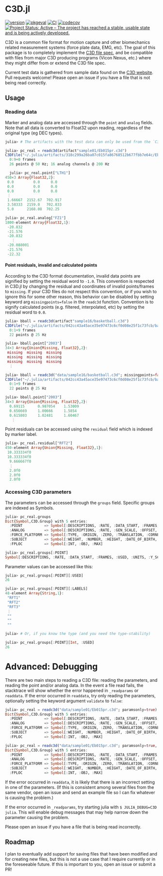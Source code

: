 # C3D.jl

[![version](https://juliahub.com/docs/C3D/version.svg)](https://juliahub.com/ui/Packages/C3D/Y0cAa)
[![pkgeval](https://juliahub.com/docs/C3D/pkgeval.svg)](https://juliahub.com/ui/Packages/C3D/Y0cAa)
[![CI](https://github.com/halleysfifthinc/C3D.jl/actions/workflows/CI.yml/badge.svg)](https://github.com/halleysfifthinc/C3D.jl/actions/workflows/CI.yml)
[![codecov](https://codecov.io/gh/halleysfifthinc/C3D.jl/branch/master/graph/badge.svg)](https://codecov.io/gh/halleysfifthinc/C3D.jl)
[![Project Status: Active – The project has reached a stable, usable state and is being actively developed.](https://www.repostatus.org/badges/latest/active.svg)](https://www.repostatus.org/#active)

C3D is a common file format for motion capture and other biomechanics related measurement systems (force plate data, EMG, etc). The goal of this package is to completely implement the [C3D file spec](https://www.c3d.org), and be compatible with files from major C3D producing programs (Vicon Nexus, etc.) where they might differ from or extend the C3D file spec.

Current test data is gathered from sample data found on the [C3D website](https://www.c3d.org/sampledata.html).
Pull requests welcome! Please open an issue if you have a file that is not being read correctly.

## Usage

### Reading data

Marker and analog data are accessed through the `point` and `analog` fields. Note that all data is converted to Float32 upon reading, regardless of the original type (eg DEC types).

```julia
julia> # The artifacts with the test data can only be used from the `C3D.jl` directory when `LazyArtifacts` has been loaded

julia> pc_real = readc3d(artifact"sample01/Eb015pr.c3d")
C3DFile("~/.julia/artifacts/318c299a26ba07c015fa86768512b677fbb7e64c/Eb015pr.c3d")
  0:9+0 frames
  26 points @ 50 Hz; 16 analog channels @ 200 Hz

  julia> pc_real.point["LTH1"]
450×3 Array{Float32,2}:
 0.0         0.0     0.0
 0.0         0.0     0.0
 0.0         0.0     0.0
 ⋮
 1.66667  2152.67  702.917
 3.58333  2159.0   702.833
 5.0      2168.08  702.25

julia> pc_real.analog["FZ1"]
1800-element Array{Float32,1}:
 -20.832
 -21.576
 -20.832
   ⋮
 -20.088001
 -21.576
 -22.32
```

#### Point residuals, invalid and calculated points

According to the C3D format documentation, invalid data points are signified by setting the residual word to `-1.0`. This convention is respected in C3D.jl by changing the residual and coordinates of invalid points/frames to `missing`. If your C3D files do not respect this convention, or if you wish to ignore this for some other reason, this behavior can be disabled by setting keyword arg `missingpoints=false` in the `readc3d` function. Convention is to signify calculated points (e.g. filtered, interpolated, etc) by setting the residual word to `0.0`.

```julia
julia> bball = readc3d(artifact"sample16/basketball.c3d")
C3DFile("~/.julia/artifacts/042cc43a45ace35e97473c6cf0d08e25f1c73fcb/basketball.c3d")
  0:1+9 frames
  22 points @ 25 Hz

julia> bball.point["2003"]
34×3 Array{Union{Missing, Float32},2}:
 missing  missing  missing
 missing  missing  missing
 missing  missing  missing
  ⋮

julia> bball = readc3d("data/sample16/basketball.c3d"; missingpoints=false)
C3DFile("~/.julia/artifacts/042cc43a45ace35e97473c6cf0d08e25f1c73fcb/basketball.c3d")
  0:1+9 frames
  22 points @ 25 Hz

julia> bball.point["2003"]
34×3 Array{Union{Missing, Float32},2}:
  0.69115      0.987054    1.53009
  0.656669     1.00666     1.5854
  0.615803     1.02481     1.60467
   ⋮
```

Point residuals can be accessed using the `residual` field which is indexed by marker label.

```julia
julia> pc_real.residual["RFT2"]
450-element Array{Union{Missing, Float32},1}:
 10.333334f0
 10.333334f0
  9.666667f0
  ⋮
  2.0f0
  2.0f0
  2.0f0
```

### Accessing C3D parameters

The parameters can be accessed through the `groups` field. Specific groups are indexed as Symbols.

```julia
julia> pc_real.groups
Dict{Symbol,C3D.Group} with 5 entries:
  :POINT          => Symbol[:DESCRIPTIONS, :RATE, :DATA_START, :FRAMES, :USED, :UNITS, :Y_SCREEN, :LABELS, :X_SCREEN, :SCALE]
  :ANALOG         => Symbol[:DESCRIPTIONS, :RATE, :GEN_SCALE, :OFFSET, :USED, :UNITS, :LABELS, :SCALE]
  :FORCE_PLATFORM => Symbol[:TYPE, :ORIGIN, :ZERO, :TRANSLATION, :CORNERS, :USED, :ROTATION, :CHANNEL]
  :SUBJECT        => Symbol[:WEIGHT, :NUMBER, :HEIGHT, :DATE_OF_BIRTH, :GENDER, :PROJECT, :TARGET_RADIUS, :NAME]
  :FPLOC          => Symbol[:INT, :OBJ, :MAX]

julia> pc_real.groups[:POINT]
Symbol[:DESCRIPTIONS, :RATE, :DATA_START, :FRAMES, :USED, :UNITS, :Y_SCREEN, :LABELS, :X_SCREEN, :SCALE]
```

Parameter values can be accessed like this:

```julia
julia> pc_real.groups[:POINT][:USED]
26

julia> pc_real.groups[:POINT][:LABELS]
48-element Array{String,1}:
 "RFT1"
 "RFT2"
 "RFT3"
 ⋮
 ""
 ""
 ""

julia> # Or, if you know the type (and you need the type-stability)

julia> pc_real.groups[:POINT][Int, :USED]
26

```

# Advanced: Debugging

There are two main steps to reading a C3D file: reading the parameters, and reading the point and/or analog data. In the event a file read fails, the stacktrace will show whether the error happened in `_readparams` or `readdata`. If the error occurred in `readdata`, try only reading the parameters, optionally setting the keyword argument `validate` to `false`:

```julia
julia> pc_real = readc3d("data/sample01/Eb015pr.c3d"; paramsonly=true)
Dict{Symbol,C3D.Group} with 5 entries:
  :POINT          => Symbol[:DESCRIPTIONS, :RATE, :DATA_START, :FRAMES, :USED, :UNITS, :Y_SCREEN, :LABELS, :X_SCREEN, :SCALE]
  :ANALOG         => Symbol[:DESCRIPTIONS, :RATE, :GEN_SCALE, :OFFSET, :USED, :UNITS, :LABELS, :SCALE]
  :FORCE_PLATFORM => Symbol[:TYPE, :ORIGIN, :ZERO, :TRANSLATION, :CORNERS, :USED, :ROTATION, :CHANNEL]
  :SUBJECT        => Symbol[:WEIGHT, :NUMBER, :HEIGHT, :DATE_OF_BIRTH, :GENDER, :PROJECT, :TARGET_RADIUS, :NAME]
  :FPLOC          => Symbol[:INT, :OBJ, :MAX]

julia> pc_real = readc3d("data/sample01/Eb015pr.c3d"; paramsonly=true, validate=false)
Dict{Symbol,C3D.Group} with 5 entries:
  :POINT          => Symbol[:DESCRIPTIONS, :RATE, :DATA_START, :FRAMES, :USED, :UNITS, :Y_SCREEN, :LABELS, :X_SCREEN, :SCALE]
  :ANALOG         => Symbol[:DESCRIPTIONS, :RATE, :GEN_SCALE, :OFFSET, :USED, :UNITS, :LABELS, :SCALE]
  :FORCE_PLATFORM => Symbol[:TYPE, :ORIGIN, :ZERO, :TRANSLATION, :CORNERS, :USED, :ROTATION, :CHANNEL]
  :SUBJECT        => Symbol[:WEIGHT, :NUMBER, :HEIGHT, :DATE_OF_BIRTH, :GENDER, :PROJECT, :TARGET_RADIUS, :NAME]
  :FPLOC          => Symbol[:INT, :OBJ, :MAX]
```

If the error occurred in `readdata`, it is likely that there is an incorrect setting in one of the parameters. (If this is consistent among several files from the same vendor, open an issue and send an example file so I can fix whatever is causing the problem.)

If the error occurred in `_readparams`, try starting julia with `$ JULIA_DEBUG=C3D julia`. This will enable debug messages that may help narrow down the parameter causing the problem.

Please open an issue if you have a file that is being read incorrectly.

## Roadmap

I plan to eventually add support for saving files that have been modified and for creating new files, but this is not a use case that I require currently or in the foreseeable future. If this is important to you, open an issue or submit a PR!

